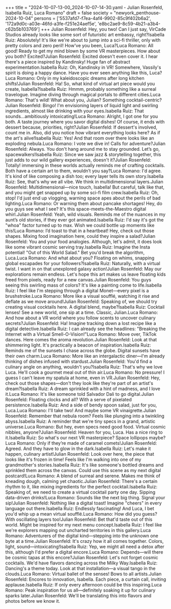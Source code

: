 +++
title = "2024-10-07-13-00_2024-10-07-14-30.yaml - Julian Rosenfeld, Isabella Ruiz, Luca Romano"
draft = false
society = "newyork_penthouse-2024-10-04"
persons = ['5537afd7-f7ea-4af4-9902-85c9f402b6a2', '172a9d0c-a03e-46fd-a3fe-f251e24aef5e', 'e8bc2ae9-8c59-4b21-a3b4-c62b5b103769']
+++
Julian Rosenfeld: Hey, you two! Can I just say, VirCade Studios already looks like some sort of futuristic art embassy, right?Isabella Ruiz: Absolutely! It's like we're about to jump into a sci-fi thriller, only with pretty colors and zero peril! How've you been, Luca?Luca Romano: All good! Ready to get my mind blown by some VR masterpieces. How about you both? Excited?Julian Rosenfeld: Excited doesn't even cover it. I hear there's a piece inspired by Kandinsky! Huge fan of abstract experimentation.Isabella Ruiz: Oh, Kandinsky in VR! Somewhere, Vassily's spirit is doing a happy dance. Have you ever seen anything like this, Luca?Luca Romano: Only in my kaleidoscopic dreams after long kitchen shifts!Julian Rosenfeld: Ha! So, what kind of virtual art piece would you create, Isabella?Isabella Ruiz: Hmmm, probably something like a surreal travelogue. Imagine diving through magical portals to different cities.Luca Romano: That's wild! What about you, Julian? Something cocktail-centric?Julian Rosenfeld: Bingo! I'm envisioning layers of liquid light and swirling ingredients, almost like drinking with your eyes.Isabella Ruiz: That sounds...ambitiously intoxicating!Luca Romano: Alright, I got one for you both. A taste journey where you savor digital dishes! Of course, it ends with dessert because, priorities, right?Julian Rosenfeld: If dessert's involved, count me in. Also, did you notice how vibrant everything looks here? As if the art's alive!Isabella Ruiz: Yes! And that room over there looks like an exploding nebula.Luca Romano: I vote we dive in! Calls for adventure?Julian Rosenfeld: Always. You don't hang around me to stay grounded. Let’s go, spacewalkers!Isabella Ruiz: Since we saw jazz & storytelling together, this just adds to our wild gallery experiences, doesn't it?Julian Rosenfeld: Totally! immersing in these worlds actually reminds me of crafting cocktails. Both have a certain art to them, wouldn’t you say?Luca Romano: I'd agree. It's kind of like composing a dish too; every layer tells its own story.Isabella Ruiz: See, that's why we all vibe. We think in multidimensional layers.Julian Rosenfeld: Multidimensional—nice touch, Isabella! But careful, talk like that, and you might get snapped up by some sci-fi film crew.Isabella Ruiz: Oh, stop! I'd just end up vlogging, warning space apes about the perils of bad lighting.Luca Romano: Or warning them about pancake shortages! Hey, do you guys see what I see? It's this space-meets-the-Maestro digital whirl.Julian Rosenfeld: Yeah, wild visuals. Reminds me of the nuances in my aunt’s old stories, if they ever got animated.Isabella Ruiz: I'd say it's got the "whoa" factor turned up to max. Wish we could bottle up moments like this!Luca Romano: I’d toast to that in a heartbeat! Hey, check out those shapes. Mixing food imagination here, could they inspire a salad?Julian Rosenfeld: You and your food analogies. Although, let's admit, it does look like some vibrant cosmic serving tray.Isabella Ruiz: Imagine the Insta potential! "Out of this World Salad." Bet you'd break the algorithm, Luca.Luca Romano: And what about you? Floating on whims, snapping global escapades for your followers?Isabella Ruiz: Naturally, with a virtual twist. I want in on that unexplored galaxy action!Julian Rosenfeld: May our explorations remain endless. Let's hope this art makes us leave floating kids freed from pixels, ready for a new canvas.Julian Rosenfeld: You guys seeing this swirling mass of colors? It's like a painting come to life.Isabella Ruiz: I feel like I'm stepping through a digital Monet—every pixel is a brushstroke.Luca Romano: More like a visual soufflé, watching it rise and deflate as we move around!Julian Rosenfeld: Speaking of, we should try creating visual cocktails here. A digital blend, maybe?Isabella Ruiz: Cocktail lenses! See a new world, one sip at a time. Classic, Julian.Luca Romano: And how about a VR world where you follow scents to uncover culinary secrets?Julian Rosenfeld: Ha! Imagine tracking down a lost recipe like a digital detective.Isabella Ruiz: I can already see the headlines: "Breaking the Internet with a Virtual Smell-O-Vision!"Luca Romano: Move over, TikTok dances. Here comes the aroma revolution.Julian Rosenfeld: Look at that shimmering light. It's practically a beacon of inspiration.Isabella Ruiz: Reminds me of the sunsets I chase across the globe. Digital sunsets have their own charm.Luca Romano: More like an intergalactic diner—I'm already thinking of dishes infused with stardust.Julian Rosenfeld: You'd find a culinary angle on anything, wouldn't you?Isabella Ruiz: That's why we love Luca. He'll cook a gourmet meal out of thin air.Luca Romano: No pressure! I guess I can't leave my spatula at home, even in VR.Julian Rosenfeld: Hey, check out those shapes—don't they look like they're part of an artist's dream?Isabella Ruiz: A dream sprinkled with a hint of madness, and I love it.Luca Romano: It's like someone told Salvador Dali to go digital.Julian Rosenfeld: Floating clocks and all? With a serve of pixelated persistence.Isabella Ruiz: And a side of bendy spoon salad, just for you, Luca.Luca Romano: I'll take two! And maybe some VR vinaigrette.Julian Rosenfeld: Remember that nebula room? Feels like plunging into a twinkling abyss.Isabella Ruiz: A reminder that we're tiny specs in a grand, artistic universe.Luca Romano: But hey, even specs need good food. Virtual cosmic nibbles, anyone?Julian Rosenfeld: Heaven for you, Luca. Has a nice ring to it.Isabella Ruiz: So what's our next VR masterpiece? Space lollipops maybe?Luca Romano: Only if they’re made of caramel comets!Julian Rosenfeld: Agreed. And they have to glow in the dark.Isabella Ruiz: Let's make it happen, culinary artist!Julian Rosenfeld: Look over here, the piece that looks like it's frozen in time! Feels like I'm walking into one of my grandmother's stories.Isabella Ruiz: It's like someone's bottled dreams and sprinkled them across the canvas. Could use this scene as my next digital postcard!Luca Romano: A blend of surreal and serene. Makes me think of kneading dough, calming yet chaotic.Julian Rosenfeld: There's a certain rhythm to it, like mixing ingredients for the perfect cocktail.Isabella Ruiz: Speaking of, we need to create a virtual cocktail party one day. Sipping data-driven drinks!Luca Romano: Sounds like the next big thing. Signal your sip!Julian Rosenfeld: Nothing like a digital toast! Imagine "cheers" in every language out there.Isabella Ruiz: Endlessly fascinating! And Luca, I bet you'd whip up a mean virtual soufflé.Luca Romano: How did you guess? With oscillating layers too!Julian Rosenfeld: Bet that'd taste out of this world. Might be inspired for my next menu concept.Isabella Ruiz: I feel like we're explorers mapping out uncharted territories in this gallery.Luca Romano: Adventurers of the digital kind—stepping into the unknown one byte at a time.Julian Rosenfeld: It's crazy how it all comes together. Colors, light, sound—intoxicating!Isabella Ruiz: Yep, we might all need a detox after this, although I'd prefer a digital encore.Luca Romano: Depends—will there be cosmic tapas at this encore?Julian Rosenfeld: Let's not forget cosmic cocktails. We'd have flavors dancing across the Milky Way.Isabella Ruiz: Dancing's a theme today. Look at that installation—a visual tango in the clouds.Luca Romano: Virtual ballet of the senses! Bows to all artists.Julian Rosenfeld: Encores to innovation, Isabella. Each piece, a curtain call, inviting applause.Isabella Ruiz: If only every afternoon could be this inspiring.Luca Romano: Peak inspiration for us all—definitely soaking it up for culinary sparks later.Julian Rosenfeld: We'll be translating this into flavors and photos before we know it.